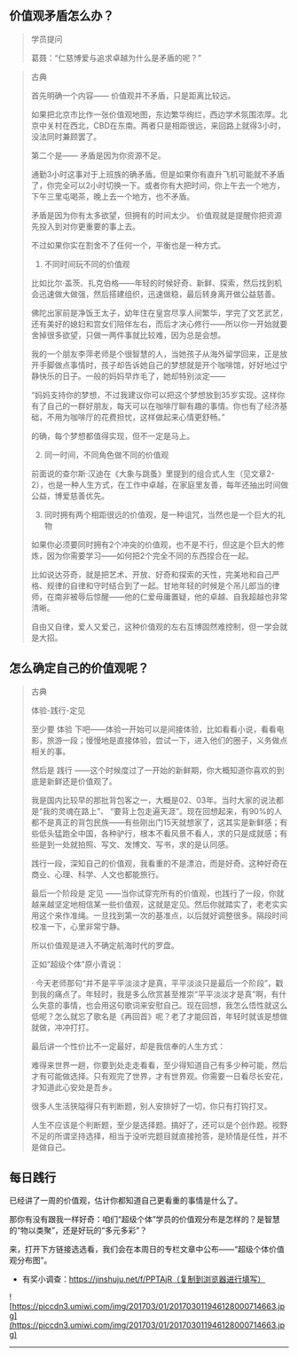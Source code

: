 ## 价值观矛盾怎么办？

> 学员提问
> 
> 葛聂：“仁慈博爱与追求卓越为什么是矛盾的呢？”

> 古典
> 
> 首先明确一个内容—— 价值观并不矛盾，只是距离比较远。
> 
> 如果把北京市比作一张价值观地图，东边繁华绚烂，西边学术氛围浓厚。北京中关村在西北，CBD在东南。两者只是相距很远，来回路上就得3小时，没法同时兼顾罢了。
> 
> 第二个是—— 矛盾是因为你资源不足。
> 
> 通勤3小时这事对于上班族的确矛盾。但是如果你有直升飞机可能就不矛盾了，你完全可以2小时切换一下。或者你有大把时间，你上午去一个地方，下午三里屯喝茶，晚上去一个地方，也不矛盾。
> 
> 矛盾是因为你有太多欲望，但拥有的时间太少。 价值观就是提醒你把资源先投入到对你更重要的事上去。
> 
> 不过如果你实在割舍不了任何一个，平衡也是一种方式。
> 
> 1. 不同时间玩不同的价值观
> 
> 比如比尔·盖茨、扎克伯格——年轻的时候好奇、新鲜、探索，然后找到机会迅速做大做强，然后搭建组织，迅速做稳，最后转身离开做公益慈善。
> 
> 佛陀出家前是净饭王太子，幼年住在皇宫尽享人间繁华，学完了文艺武艺，还有美好的媳妇和宫女们陪伴左右，而后才决心修行——所以你一开始就要舍掉很多欲望，只做一两件事就比较难，因为总是会想。
> 
> 我的一个朋友李萍老师是个很智慧的人，当她孩子从海外留学回来，正是放开手脚做点事情时，孩子却告诉她自己的梦想就是开个咖啡馆，好好地过宁静快乐的日子。一般的妈妈早炸毛了，她却特别淡定——
> 
> “妈妈支持你的梦想，不过我建议你可以把这个梦想放到35岁实现。这样你有了自己的一群好朋友，每天可以在咖啡厅聊有趣的事情。你也有了经济基础，不用为咖啡厅的花费担忧，这样做起来心情更舒畅。”
> 
> 的确，每个梦想都值得实现，但不一定是马上。
> 
> 2. 同一时间，不同角色做不同的价值观
> 
> 前面说的查尔斯·汉迪在《大象与跳蚤》里提到的组合式人生（见文章2-2），也是一种人生方式，在工作中卓越，在家庭里友善，每年还抽出时间做公益，博爱慈善优先。
> 
> 3. 同时拥有两个相距很远的价值观，是一种诅咒，当然也是一个巨大的礼物
> 
> 如果你必须要同时拥有2个冲突的价值观，也不是不行，但这是个巨大的修炼，因为你需要学习——如何把2个完全不同的东西捏合在一起。
> 
> 比如说达芬奇，就是把艺术、开放、好奇和探索的天性，完美地和自己严格、规律的自律和守时结合到了一起。甘地年轻的时候是个吊儿郎当的律师，在南非被辱后惊醒——他的仁爱毋庸置疑，他的卓越、自我超越也非常清晰。
> 
> 自由又自律，爱人又爱己，这种价值观的左右互博固然难控制，但一学会就是大招。

## 怎么确定自己的价值观呢？

> 古典
> 
> 体验-践行-定见
> 
> 至少要 体验 下吧——体验一开始可以是间接体验，比如看看小说，看看电影，旅游一段；慢慢地是直接体验，尝试一下，进入他们的圈子，义务做点相关的事。
> 
> 然后是 践行 ——这个时候度过了一开始的新鲜期，你大概知道你喜欢的到底是新鲜还是价值观了。
> 
> 我是国内比较早的那批背包客之一，大概是02、03年。当时大家的说法都是“我的灵魂在路上”、 “要背上包走遍天涯”。现在回想起来，有90%的人都不是真正的背包民族——有些刚出门15天就想家了，这其实是新鲜感；有些低头猛跑全中国，各种驴行，根本不看风景不看人，求的只是成就感；有些是到一处就拍照、写文、发博文、写书，求的是认同感。
> 
> 践行一段，深知自己的价值观，我看重的不是漂泊，而是好奇。这种好奇在商业、心理、科学、人文也都能旅行。
> 
> 最后一个阶段是 定见 ——当你试穿完所有的价值观，也践行了一段，你就越来越坚定地相信某一些价值观，这就是定见。然后你就踏实了，老老实实用这个来作准绳。一旦找到第一次的基准点，以后就好调整很多。隔段时间校准一下，心里非常宁静。
> 
> 所以价值观是进入不确定航海时代的罗盘。
> 
> 正如“超级个体”原小青说：
> 
>   · 今天老师那句“并不是平平淡淡才是真，平平淡淡只是最后一个阶段”，戳到我的痛点了。年轻时，我是多么欣赏甚至推崇“平平淡淡才是真”啊，有什么失意的事情，也会用这句歌词来安慰自己。现在回想，我怎么悟性就这么低呢？怎么就忘了歌名是《再回首》呢？老了才能回首，年轻时就该是想做就做，冲冲打打。
> 
> 
> 
> 
> 
> 
> 
> 最后讲一个性价比不一定最好，却是我信奉的人生方式：
> 
> 难得来世界一趟，你要到处走走看看，至少得知道自己有多少种可能，然后才有可能做选择。只有观完了世界，才有世界观。你需要一日看尽长安花，才知道此心安处是吾乡。
> 
> 很多人生活狭隘得只有判断题，别人安排好了一切，你只有打钩打叉。
> 
> 人生不应该是个判断题，至少是选择题。搞好了，还可以是个创作题。视野不足的所谓坚持选择，相当于没听完题目就直接抢答，是矫情是任性，并不是做自己。

## 每日践行

已经讲了一周的价值观，估计你都知道自己更看重的事情是什么了。

那你有没有跟我一样好奇：咱们“超级个体”学员的价值观分布是怎样的？是智慧的“物以类聚”，还是好玩的“多元多彩”？ 

来，打开下方链接选选看，我们会在本周日的专栏文章中公布——“超级个体价值观分布图”。 

* 有奖小调查：https://jinshuju.net/f/PPTAjR（复制到浏览器进行填写）

![https://piccdn3.umiwi.com/img/201703/01/201703011946128000714663.jpg](https://piccdn3.umiwi.com/img/201703/01/201703011946128000714663.jpg)

---
